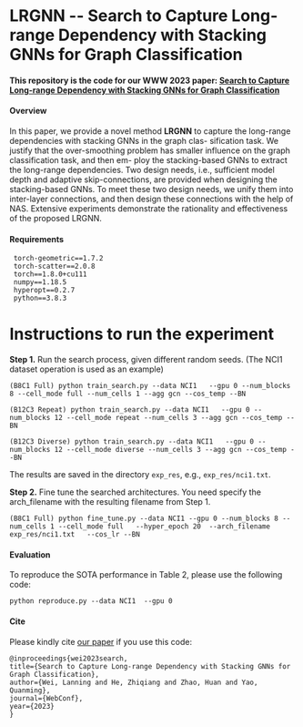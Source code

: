 # LRGNN -- Search to Capture Long-range Dependency with Stacking GNNs for Graph Classification
#### This repository is the code for our WWW 2023 paper: [Search to Capture Long-range Dependency with Stacking GNNs for Graph Classification](https://arxiv.org/pdf/2302.08671.pdf)

#### Overview

In this paper, we provide a novel method **LRGNN** to capture the long-range dependencies with stacking GNNs in the graph clas- sification task. We justify that the over-smoothing problem has smaller influence on the graph classification task, and then em- ploy the stacking-based GNNs to extract the long-range dependencies. Two design needs, i.e., sufficient model depth and adaptive skip-connections, are provided when designing the stacking-based GNNs. To meet these two design needs, we unify them into inter-layer connections, and then design these connections with the help of NAS. Extensive experiments demonstrate the rationality and effectiveness of the proposed LRGNN. 

#### Requirements

     torch-geometric==1.7.2
     torch-scatter==2.0.8
     torch==1.8.0+cu111
     numpy==1.18.5
     hyperopt==0.2.7
     python==3.8.3


# Instructions to run the experiment
**Step 1.** Run the search process, given different random seeds.
(The NCI1 dataset operation is used as an example)

    (B8C1 Full) python train_search.py --data NCI1   --gpu 0 --num_blocks 8 --cell_mode full --num_cells 1 --agg gcn --cos_temp --BN

    (B12C3 Repeat) python train_search.py --data NCI1   --gpu 0 --num_blocks 12 --cell_mode repeat --num_cells 3 --agg gcn --cos_temp --BN

    (B12C3 Diverse) python train_search.py --data NCI1   --gpu 0 --num_blocks 12 --cell_mode diverse --num_cells 3 --agg gcn --cos_temp --BN


The results are saved in the directory `exp_res`, e.g., `exp_res/nci1.txt`.

**Step 2.** Fine tune the searched architectures. You need specify the arch_filename with the resulting filename from Step 1.

    (B8C1 Full) python fine_tune.py --data NCI1 --gpu 0 --num_blocks 8 --num_cells 1 --cell_mode full   --hyper_epoch 20  --arch_filename exp_res/nci1.txt   --cos_lr --BN


#### Evaluation
To reproduce the SOTA performance in Table 2, please use the following code:

    python reproduce.py --data NCI1  --gpu 0


#### Cite
Please kindly cite [our paper](https://arxiv.org/pdf/2302.08671.pdf) if you use this code:  

    @inproceedings{wei2023search,
    title={Search to Capture Long-range Dependency with Stacking GNNs for Graph Classification},
    author={Wei, Lanning and He, Zhiqiang and Zhao, Huan and Yao, Quanming},
    journal={WebConf},
    year={2023}
    }